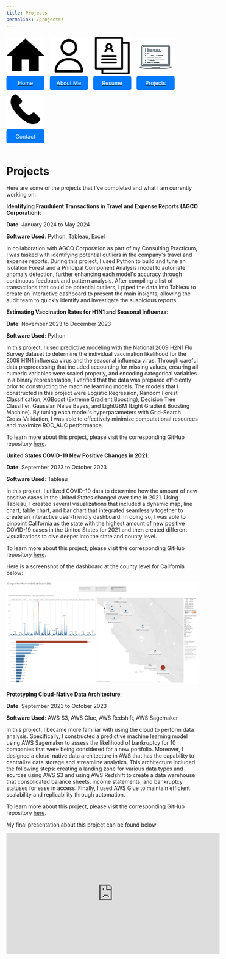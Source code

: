 ```yaml
---
title: Projects
permalink: /projects/
---
```


<div style="margin-top: 20px;">
    <a href="/" style="display: inline-block; text-align: center; margin-right: 10px;">
        <img src="/assets/img/home.png" alt="Home" style="width: 100px; height: 100px;"><br>
        <span style="display: block; background-color: #007bff; color: white; padding: 10px; border-radius: 5px;">Home</span>
    </a>
    <a href="/about" style="display: inline-block; text-align: center; margin-right: 10px;">
        <img src="/assets/img/about_me.png" alt="About Me" style="width: 100px; height: 100px;"><br>
        <span style="display: block; background-color: #007bff; color: white; padding: 10px; border-radius: 5px;">About Me</span>
    </a>
    <a href="/resume" style="display: inline-block; text-align: center; margin-right: 10px;">
        <img src="/assets/img/resume.png" alt="Resume" style="width: 100px; height: 100px;"><br>
        <span style="display: block; background-color: #007bff; color: white; padding: 10px; border-radius: 5px;">Resume</span>
    </a>
    <a href="/projects" style="display: inline-block; text-align: center; margin-right: 10px;">
        <img src="/assets/img/projects.png" alt="Projects" style="width: 100px; height: 100px;"><br>
        <span style="display: block; background-color: #007bff; color: white; padding: 10px; border-radius: 5px;">Projects</span>
    </a>
    <a href="/contact" style="display: inline-block; text-align: center; margin-right: 10px;">
        <img src="/assets/img/contact.png" alt="Contact" style="width: 100px; height: 100px;"><br>
        <span style="display: block; background-color: #007bff; color: white; padding: 10px; border-radius: 5px;">Contact</span>
    </a>
</div>

<br>

# Projects

Here are some of the projects that I've completed and what I am currently working on:

**Identifying Fraudulent Transactions in Travel and Expense Reports (AGCO Corporation)**:

**Date**: January 2024 to May 2024

**Software Used**: Python, Tableau, Excel

In collaboration with AGCO Corporation as part of my Consulting Practicum, I was tasked with identifying potential outliers in the company's travel and expense reports. During this project, I used Python to build and tune an Isolation Forest and a Principal Component Analysis model to automate anomaly detection, further enhancing each model's accuracy through continuous feedback and pattern analysis. After compiling a list of transactions that could be potential outliers, I piped the data into Tableau to create an interactive dashboard to present the main insights, allowing the audit team to quickly identify and investigate the suspicious reports. 


**Estimating Vaccination Rates for H1N1 and Seasonal Influenza**:

**Date**: November 2023 to December 2023

**Software Used**: Python

In this project, I used predictive modeling with the National 2009 H2N1 Flu Survey dataset to determine the individual vaccination likelihood for the 2009 H1N1 influenza virus and the seasonal influenza virus. Through careful data preprocessing that included accounting for missing values, ensuring all numeric variables were scaled properly, and encoding categorical variables in a binary representation, I verified that the data was prepared efficiently prior to constructing the machine learning models. The models that I constructed in this project were Logistic Regression, Random Forest Classification, XGBoost (Extreme Gradient Boosting), Decision Tree Classifier, Gaussian Naive Bayes, and LightGBM (Light Gradient Boosting Machine). By tuning each model's hyperparameters with Grid-Search Cross-Validation, I was able to effectively minimize computational resources and maximize ROC_AUC performance.

To learn more about this project, please visit the corresponding GitHub repository [here](https://github.com/hakhan2000/Predict-Flu-Vaccination).

**United States COVID-19 New Positive Changes in 2021**:

**Date**: September 2023 to October 2023

**Software Used**: Tableau

In this project, I utilized COVID-19 data to determine how the amount of new positive cases in the United States changed over time in 2021. Using Tableau, I created several visualizations that included a dynamic map, line chart, table chart, and bar chart that integrated seamlessly together to create an interactive user-friendly dashboard. In doing so, I was able to pinpoint California as the state with the highest amount of new positive COVID-19 cases in the United States for 2021 and then created different visualizations to dive deeper into the state and county level.

To learn more about this project, please visit the corresponding GitHub repository [here](https://github.com/hakhan2000/COVID-CA-2021-Dashboard).

Here is a screenshot of the dashboard at the county level for California below:

![CA County Dashboard](/assets/img/CA-County-Dashboard.png)

**Prototyping Cloud-Native Data Architecture**:

**Date**: September 2023 to October 2023

**Software Used**: AWS S3, AWS Glue, AWS Redshift, AWS Sagemaker

In this project, I became more familiar with using the cloud to perform data analysis. Specifically, I constructed a predictive machine learning model using AWS Sagemaker to assess the likelihood of bankruptcy for 10 companies that were being considered for a new portfolio. Moreover, I designed a cloud-native data architecture in AWS that has the capability to centralize data storage and streamline analytics. This architecture included the following steps: creating a landing zone for various data types and sources using AWS S3 and using AWS Redshift to create a data warehouse that consolidated balance sheets, income statements, and bankruptcy statuses for ease in access. Finally, I used AWS Glue to maintain efficient scalability and replicability through automation.

To learn more about this project, please visit the corresponding GitHub repository [here](https://github.com/hakhan2000/Design-Cloud-Data-Architecture).

My final presentation about this project can be found below:

<iframe width="560" height="315" src="https://www.youtube.com/embed/GnT2lOavsAY" frameborder="0" allow="accelerometer; autoplay; clipboard-write; encrypted-media; gyroscope; picture-in-picture" allowfullscreen></iframe>
